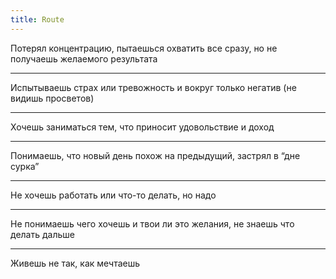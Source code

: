 ```yaml
---
title: Route
---
```


Потерял концентрацию, пытаешься охватить все сразу, но не получаешь желаемого
результата

---

Испытываешь страх или тревожность и вокруг только негатив (не видишь просветов)

---

Хочешь заниматься тем, что приносит удовольствие и доход

---

Понимаешь, что новый день похож на предыдущий, застрял в “дне сурка”

---

Не хочешь работать или что-то делать, но надо

---

Не понимаешь чего хочешь и твои ли это желания, не знаешь что делать дальше

---

Живешь не так, как мечтаешь
